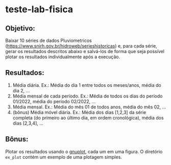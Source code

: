 # teste-lab-fisica

## Objetivo:
Baixar 10 séries de dados Pluviometricos (https://www.snirh.gov.br/hidroweb/serieshistoricas) e, para cada série, gerar os resultados descritos abaixo e salvá-los de forma que seja possível plotar os resultados individualmente após a execução.

## Resultados:
  1. Média diária. Ex.: Média do dia 1 entre todos os meses/anos, média do dia 2, ...
  2. Média mensal de cada período. Ex.: Média de todos os dias do período 01/2022, média do período 02/2022, ...
  3. Média mensal. Ex.: Média do mês 01 de todos anos, média do mês 02, ...
  4. (bônus) Média móvel diária. Ex.: Média dos dias [1,2,3] da série completa (do primeiro ao último dia, em ordem cronológica), média dos dias [2,3,4], ...

## Bônus:
Plotar os resultados usando o [gnuplot](http://www.gnuplot.info/), cada um em uma figura. O diretório `ex_plot` contém um exemplo de uma plotagem simples.